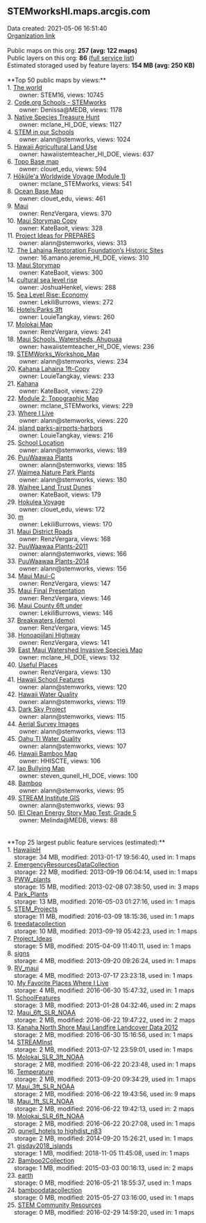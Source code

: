 <h2>STEMworksHI.maps.arcgis.com</h2> Data created: 2021-05-06 16:51:40 <br /><a target='new' href='https://STEMworksHI.maps.arcgis.com'>Organization link</a><br /><br />Public maps on this org: <b>257 (avg: 122 maps)</b><br />Public layers on this org: <b>86 </b>(<a target='new' href='https://services.arcgis.com/WI9lhys8hiemsgTj/ArcGIS/rest/services'>full service list</a>)<br />Estimated storaged used by feature layers: <b>154 MB (avg: 250 KB)</b><br /><br />**Top 50 public maps by views:**<br />  1. <a target='new' href='https://www.arcgis.com/home/item.html?id=2d17982703484b8cbe2d5551b1faed34'>The world</a> <br />  &nbsp;&nbsp;&nbsp;&nbsp; &nbsp;&nbsp;owner: STEM16, views: 10745<br />  2. <a target='new' href='https://www.arcgis.com/home/item.html?id=1dd7cf3446fc4897a8560fcb906fb393'>Code.org Schools - STEMworks </a> <br />  &nbsp;&nbsp;&nbsp;&nbsp; &nbsp;&nbsp;owner: Denissa@MEDB, views: 1178<br />  3. <a target='new' href='https://www.arcgis.com/home/item.html?id=38b52b00aca34aa386ee05476889dc43'>Native Species Treasure Hunt</a> <br />  &nbsp;&nbsp;&nbsp;&nbsp; &nbsp;&nbsp;owner: mclane_HI_DOE, views: 1127<br />  4. <a target='new' href='https://www.arcgis.com/home/item.html?id=4774c590f83e4375bfceda2ff20e532b'>STEM in our Schools</a> <br />  &nbsp;&nbsp;&nbsp;&nbsp; &nbsp;&nbsp;owner: alann@stemworks, views: 1024<br />  5. <a target='new' href='https://www.arcgis.com/home/item.html?id=ce6587cea64543b2b123de5e73ab9fc6'>Hawaii Agricultural Land Use</a> <br />  &nbsp;&nbsp;&nbsp;&nbsp; &nbsp;&nbsp;owner: hawaiistemteacher_HI_DOE, views: 637<br />  6. <a target='new' href='https://www.arcgis.com/home/item.html?id=a878848678a5482bb1bae25a3c029a08'>Topo Base map</a> <br />  &nbsp;&nbsp;&nbsp;&nbsp; &nbsp;&nbsp;owner: clouet_edu, views: 594<br />  7. <a target='new' href='https://www.arcgis.com/home/item.html?id=7dcc9489051c40459423e29d50503593'>Hōkūleʻa Worldwide Voyage (Module 1)</a> <br />  &nbsp;&nbsp;&nbsp;&nbsp; &nbsp;&nbsp;owner: mclane_STEMworks, views: 541<br />  8. <a target='new' href='https://www.arcgis.com/home/item.html?id=3ecbc2757fa34b9ea1b794f8407f562a'>Ocean Base Map</a> <br />  &nbsp;&nbsp;&nbsp;&nbsp; &nbsp;&nbsp;owner: clouet_edu, views: 461<br />  9. <a target='new' href='https://www.arcgis.com/home/item.html?id=5610e9371a8f41789a59f3e3f40fec8b'>Maui</a> <br />  &nbsp;&nbsp;&nbsp;&nbsp; &nbsp;&nbsp;owner: RenzVergara, views: 370<br />  10. <a target='new' href='https://www.arcgis.com/home/item.html?id=dc6b30391aef4e33b3cdd34da810a28c'>Maui Storymap Copy</a> <br />  &nbsp;&nbsp;&nbsp;&nbsp; &nbsp;&nbsp;owner: KateBaoit, views: 328<br />  11. <a target='new' href='https://www.arcgis.com/home/item.html?id=06a42ad1140b4f599805c448c51c2926'>Project Ideas for PREPARES</a> <br />  &nbsp;&nbsp;&nbsp;&nbsp; &nbsp;&nbsp;owner: alann@stemworks, views: 313<br />  12. <a target='new' href='https://www.arcgis.com/home/item.html?id=6efbab63d9a84eef97ecb193d2207060'>The Lahaina Restoration Foundation’s Historic Sites</a> <br />  &nbsp;&nbsp;&nbsp;&nbsp; &nbsp;&nbsp;owner: 16.amano.jeremie_HI_DOE, views: 310<br />  13. <a target='new' href='https://www.arcgis.com/home/item.html?id=780a97c01f4e4250b10a4851ab02f0bc'>Maui Storymap</a> <br />  &nbsp;&nbsp;&nbsp;&nbsp; &nbsp;&nbsp;owner: KateBaoit, views: 300<br />  14. <a target='new' href='https://www.arcgis.com/home/item.html?id=2ed9f27a96ef446ebd2ded26173fc9ee'>cultural sea level rise</a> <br />  &nbsp;&nbsp;&nbsp;&nbsp; &nbsp;&nbsp;owner: JoshuaHenkel, views: 288<br />  15. <a target='new' href='https://www.arcgis.com/home/item.html?id=ff9b0e4db50a45cfb016b28c0f6840a8'>Sea Level Rise: Economy</a> <br />  &nbsp;&nbsp;&nbsp;&nbsp; &nbsp;&nbsp;owner: LekiliBurrows, views: 272<br />  16. <a target='new' href='https://www.arcgis.com/home/item.html?id=9fd253904f8244ac92b353c8c60dbe48'>Hotels:Parks 3ft</a> <br />  &nbsp;&nbsp;&nbsp;&nbsp; &nbsp;&nbsp;owner: LouieTangkay, views: 260<br />  17. <a target='new' href='https://www.arcgis.com/home/item.html?id=9aa0abc270de4e7ea09a125d79445d2d'>Molokai Map</a> <br />  &nbsp;&nbsp;&nbsp;&nbsp; &nbsp;&nbsp;owner: RenzVergara, views: 241<br />  18. <a target='new' href='https://www.arcgis.com/home/item.html?id=1353bc7a4ac747829021c55ee4282a67'>Maui Schools, Watersheds, Ahupuaa</a> <br />  &nbsp;&nbsp;&nbsp;&nbsp; &nbsp;&nbsp;owner: hawaiistemteacher_HI_DOE, views: 236<br />  19. <a target='new' href='https://www.arcgis.com/home/item.html?id=462ded6b621c448eba5e8ec05f2303a2'>STEMWorks_Workshop_Map</a> <br />  &nbsp;&nbsp;&nbsp;&nbsp; &nbsp;&nbsp;owner: alann@stemworks, views: 234<br />  20. <a target='new' href='https://www.arcgis.com/home/item.html?id=ebd0187ad97343eabcd7b933143bf760'>Kahana Lahaina 1ft-Copy</a> <br />  &nbsp;&nbsp;&nbsp;&nbsp; &nbsp;&nbsp;owner: LouieTangkay, views: 233<br />  21. <a target='new' href='https://www.arcgis.com/home/item.html?id=1f3677235dcc468485997a9f69abaddf'>Kahana</a> <br />  &nbsp;&nbsp;&nbsp;&nbsp; &nbsp;&nbsp;owner: KateBaoit, views: 229<br />  22. <a target='new' href='https://www.arcgis.com/home/item.html?id=0444700b78084e7f91814fb9aea11b43'>Module 2: Topographic Map</a> <br />  &nbsp;&nbsp;&nbsp;&nbsp; &nbsp;&nbsp;owner: mclane_STEMworks, views: 229<br />  23. <a target='new' href='https://www.arcgis.com/home/item.html?id=d3c1334de2c447f0a9677f723f31b11a'>Where I Live</a> <br />  &nbsp;&nbsp;&nbsp;&nbsp; &nbsp;&nbsp;owner: alann@stemworks, views: 220<br />  24. <a target='new' href='https://www.arcgis.com/home/item.html?id=f2d385858a054a979c15fac3342bb613'>island parks-airports-harbors</a> <br />  &nbsp;&nbsp;&nbsp;&nbsp; &nbsp;&nbsp;owner: LouieTangkay, views: 216<br />  25. <a target='new' href='https://www.arcgis.com/home/item.html?id=87f33a02733b418db748a6e31c5ff56b'>School Location</a> <br />  &nbsp;&nbsp;&nbsp;&nbsp; &nbsp;&nbsp;owner: alann@stemworks, views: 189<br />  26. <a target='new' href='https://www.arcgis.com/home/item.html?id=23fd695cd3c1462a8bb769f60871a9fd'>PuuWaawaa Plants</a> <br />  &nbsp;&nbsp;&nbsp;&nbsp; &nbsp;&nbsp;owner: alann@stemworks, views: 185<br />  27. <a target='new' href='https://www.arcgis.com/home/item.html?id=d85050e62c154647b9a51bdc935da69a'>Waimea Nature Park Plants</a> <br />  &nbsp;&nbsp;&nbsp;&nbsp; &nbsp;&nbsp;owner: alann@stemworks, views: 180<br />  28. <a target='new' href='https://www.arcgis.com/home/item.html?id=909903cecda5437c83e805df7f932194'>Waihee Land Trust Dunes</a> <br />  &nbsp;&nbsp;&nbsp;&nbsp; &nbsp;&nbsp;owner: KateBaoit, views: 179<br />  29. <a target='new' href='https://www.arcgis.com/home/item.html?id=7fdd7a7f3117476d98ebf38af804d04b'>Hokulea Voyage</a> <br />  &nbsp;&nbsp;&nbsp;&nbsp; &nbsp;&nbsp;owner: clouet_edu, views: 172<br />  30. <a target='new' href='https://www.arcgis.com/home/item.html?id=e03a8675acd34f068db1bb3dae8fd07b'>m</a> <br />  &nbsp;&nbsp;&nbsp;&nbsp; &nbsp;&nbsp;owner: LekiliBurrows, views: 170<br />  31. <a target='new' href='https://www.arcgis.com/home/item.html?id=10084ea766054214911a9085241ac438'>Maui District Roads</a> <br />  &nbsp;&nbsp;&nbsp;&nbsp; &nbsp;&nbsp;owner: RenzVergara, views: 168<br />  32. <a target='new' href='https://www.arcgis.com/home/item.html?id=703fdc24ac744ca0be1ea27e242f011d'>PuuWaawaa Plants-2011</a> <br />  &nbsp;&nbsp;&nbsp;&nbsp; &nbsp;&nbsp;owner: alann@stemworks, views: 166<br />  33. <a target='new' href='https://www.arcgis.com/home/item.html?id=80b97f635f084e26bbde368ce2a32d9c'>PuuWaawaa Plants-2014</a> <br />  &nbsp;&nbsp;&nbsp;&nbsp; &nbsp;&nbsp;owner: alann@stemworks, views: 156<br />  34. <a target='new' href='https://www.arcgis.com/home/item.html?id=a0242bee20054661b12bcf29e7d99237'>Maui Maui-C</a> <br />  &nbsp;&nbsp;&nbsp;&nbsp; &nbsp;&nbsp;owner: RenzVergara, views: 147<br />  35. <a target='new' href='https://www.arcgis.com/home/item.html?id=906a8f66ed0941b396ef4e37fdbcad64'>Maui Final Presentation</a> <br />  &nbsp;&nbsp;&nbsp;&nbsp; &nbsp;&nbsp;owner: RenzVergara, views: 146<br />  36. <a target='new' href='https://www.arcgis.com/home/item.html?id=f8e83816b8d44894ad3884b9ec5ba303'>Maui County 6ft under</a> <br />  &nbsp;&nbsp;&nbsp;&nbsp; &nbsp;&nbsp;owner: LekiliBurrows, views: 146<br />  37. <a target='new' href='https://www.arcgis.com/home/item.html?id=000167679c284aa39ee8ef5832ddd0e9'>Breakwaters (demo)</a> <br />  &nbsp;&nbsp;&nbsp;&nbsp; &nbsp;&nbsp;owner: RenzVergara, views: 145<br />  38. <a target='new' href='https://www.arcgis.com/home/item.html?id=eb326727fe084ea0846eccf3f443e77b'>Honoapiilani Highway</a> <br />  &nbsp;&nbsp;&nbsp;&nbsp; &nbsp;&nbsp;owner: RenzVergara, views: 141<br />  39. <a target='new' href='https://www.arcgis.com/home/item.html?id=fa5c0f642f2f47ac90115fe4942da865'>East Maui Watershed Invasive Species Map</a> <br />  &nbsp;&nbsp;&nbsp;&nbsp; &nbsp;&nbsp;owner: mclane_HI_DOE, views: 132<br />  40. <a target='new' href='https://www.arcgis.com/home/item.html?id=edaa5c15c042467bbf7fe5621d4f1f37'>Useful Places</a> <br />  &nbsp;&nbsp;&nbsp;&nbsp; &nbsp;&nbsp;owner: RenzVergara, views: 130<br />  41. <a target='new' href='https://www.arcgis.com/home/item.html?id=fdbe6fd19f2d448c842568870abf4bd4'>Hawaii School Features</a> <br />  &nbsp;&nbsp;&nbsp;&nbsp; &nbsp;&nbsp;owner: alann@stemworks, views: 120<br />  42. <a target='new' href='https://www.arcgis.com/home/item.html?id=70198cd1484947de8030924bf5180b58'>Hawaii Water Quality</a> <br />  &nbsp;&nbsp;&nbsp;&nbsp; &nbsp;&nbsp;owner: alann@stemworks, views: 119<br />  43. <a target='new' href='https://www.arcgis.com/home/item.html?id=653e482f821f40bc80bacccac6458e3e'>Dark Sky Project</a> <br />  &nbsp;&nbsp;&nbsp;&nbsp; &nbsp;&nbsp;owner: alann@stemworks, views: 115<br />  44. <a target='new' href='https://www.arcgis.com/home/item.html?id=3e38aea67133468dadf9965bdb84656f'>Aerial Survey Images</a> <br />  &nbsp;&nbsp;&nbsp;&nbsp; &nbsp;&nbsp;owner: alann@stemworks, views: 113<br />  45. <a target='new' href='https://www.arcgis.com/home/item.html?id=205e47b2440a46ef8ae86ad866673491'>Oahu TI Water Quality</a> <br />  &nbsp;&nbsp;&nbsp;&nbsp; &nbsp;&nbsp;owner: alann@stemworks, views: 107<br />  46. <a target='new' href='https://www.arcgis.com/home/item.html?id=a5bdbc2265454fec80c262cb730baf38'>Hawaii Bamboo Map</a> <br />  &nbsp;&nbsp;&nbsp;&nbsp; &nbsp;&nbsp;owner: HHISCTE, views: 106<br />  47. <a target='new' href='https://www.arcgis.com/home/item.html?id=523f6813b3874f388096209e30627f8d'>Iao Bullying Map</a> <br />  &nbsp;&nbsp;&nbsp;&nbsp; &nbsp;&nbsp;owner: steven_qunell_HI_DOE, views: 100<br />  48. <a target='new' href='https://www.arcgis.com/home/item.html?id=c0967f9d1f4845abb0f4f96dd360d942'>Bamboo</a> <br />  &nbsp;&nbsp;&nbsp;&nbsp; &nbsp;&nbsp;owner: alann@stemworks, views: 95<br />  49. <a target='new' href='https://www.arcgis.com/home/item.html?id=1b07a21e85a24e1793eb322e99704f6a'>STREAM Institute GIS</a> <br />  &nbsp;&nbsp;&nbsp;&nbsp; &nbsp;&nbsp;owner: alann@stemworks, views: 93<br />  50. <a target='new' href='https://www.arcgis.com/home/item.html?id=a22fceb92a7f468c90d2c1d7051b7277'>IEI Clean Energy Story Map Test: Grade 5</a> <br />  &nbsp;&nbsp;&nbsp;&nbsp; &nbsp;&nbsp;owner: Melinda@MEDB, views: 88<br /><br /><br />**Top 25 largest public feature services (estimated):**<br /> 1. <a target='new' href='https://www.arcgis.com/home/item.html?id=73945f05952e46bdaa3d1c1e2fc8b2ae'>HawaiipH</a><br /> &nbsp;&nbsp;&nbsp;&nbsp;storage: 34 MB, modified: 2013-01-17 19:56:40,  used in: 1 maps<br /> 2. <a target='new' href='https://www.arcgis.com/home/item.html?id=83a4978fae064da481f06205e3b6bfc3'>EmergencyResourcesDataCollection</a><br /> &nbsp;&nbsp;&nbsp;&nbsp;storage: 22 MB, modified: 2013-09-19 06:04:14,  used in: 1 maps<br /> 3. <a target='new' href='https://www.arcgis.com/home/item.html?id=f4ffb97882fa410abfcca4227b355c0b'>PWW_plants</a><br /> &nbsp;&nbsp;&nbsp;&nbsp;storage: 15 MB, modified: 2013-02-08 07:38:50,  used in: 3 maps<br /> 4. <a target='new' href='https://www.arcgis.com/home/item.html?id=b4e467f40f94410092695f4fe19d852b'>Park_Plants</a><br /> &nbsp;&nbsp;&nbsp;&nbsp;storage: 13 MB, modified: 2016-05-03 01:27:16,  used in: 1 maps<br /> 5. <a target='new' href='https://www.arcgis.com/home/item.html?id=07e8fcd88d154e7190cbd73b0e69ba77'>STEM_Projects</a><br /> &nbsp;&nbsp;&nbsp;&nbsp;storage: 11 MB, modified: 2016-03-09 18:15:36,  used in: 1 maps<br /> 6. <a target='new' href='https://www.arcgis.com/home/item.html?id=fe7af843605848d592dce3b1329d1e0d'>treedatacollection</a><br /> &nbsp;&nbsp;&nbsp;&nbsp;storage: 10 MB, modified: 2013-09-19 05:42:23,  used in: 1 maps<br /> 7. <a target='new' href='https://www.arcgis.com/home/item.html?id=b0dcd433386d4e0491c13eb850e08d9d'>Project_Ideas</a><br /> &nbsp;&nbsp;&nbsp;&nbsp;storage: 5 MB, modified: 2015-04-09 11:40:11,  used in: 1 maps<br /> 8. <a target='new' href='https://www.arcgis.com/home/item.html?id=223d75ddf05749b4983e524ec4e03736'>signs</a><br /> &nbsp;&nbsp;&nbsp;&nbsp;storage: 4 MB, modified: 2013-09-20 09:26:24,  used in: 1 maps<br /> 9. <a target='new' href='https://www.arcgis.com/home/item.html?id=33f481de55cc41ba97102a19485bbb0a'>RV_maui</a><br /> &nbsp;&nbsp;&nbsp;&nbsp;storage: 4 MB, modified: 2013-07-17 23:23:18,  used in: 1 maps<br /> 10. <a target='new' href='https://www.arcgis.com/home/item.html?id=3f481f325d2746ee9d0e722e97ae4efc'>My Favorite Places Where I Live</a><br /> &nbsp;&nbsp;&nbsp;&nbsp;storage: 4 MB, modified: 2016-06-30 15:47:32,  used in: 1 maps<br /> 11. <a target='new' href='https://www.arcgis.com/home/item.html?id=464f29ef89fb4ddc8161dee5044bb702'>SchoolFeatures</a><br /> &nbsp;&nbsp;&nbsp;&nbsp;storage: 3 MB, modified: 2013-01-28 04:32:46,  used in: 2 maps<br /> 12. <a target='new' href='https://www.arcgis.com/home/item.html?id=54c19d82d4a84267a39c304bed8e64b1'>Maui_6ft_SLR_NOAA</a><br /> &nbsp;&nbsp;&nbsp;&nbsp;storage: 2 MB, modified: 2016-06-22 19:47:22,  used in: 2 maps<br /> 13. <a target='new' href='https://www.arcgis.com/home/item.html?id=654d6d3cdc0d48b98a83faac5ec27045'>Kanaha North Shore Maui Landfire Landcover Data 2012</a><br /> &nbsp;&nbsp;&nbsp;&nbsp;storage: 2 MB, modified: 2016-06-30 15:16:56,  used in: 1 maps<br /> 14. <a target='new' href='https://www.arcgis.com/home/item.html?id=50f2de8e28774bfbae036845d6ca172c'>STREAMInst</a><br /> &nbsp;&nbsp;&nbsp;&nbsp;storage: 2 MB, modified: 2013-07-12 23:59:01,  used in: 1 maps<br /> 15. <a target='new' href='https://www.arcgis.com/home/item.html?id=bbc8fb8b5c8c4525b0c8c1c04b6b89d1'>Molokai_SLR_3ft_NOAA</a><br /> &nbsp;&nbsp;&nbsp;&nbsp;storage: 2 MB, modified: 2016-06-22 20:23:48,  used in: 1 maps<br /> 16. <a target='new' href='https://www.arcgis.com/home/item.html?id=535a02138871449c992e6728ba06ef9d'>Temperature</a><br /> &nbsp;&nbsp;&nbsp;&nbsp;storage: 2 MB, modified: 2013-09-20 09:34:29,  used in: 1 maps<br /> 17. <a target='new' href='https://www.arcgis.com/home/item.html?id=8e39f259934e48c7970dcc5e3f27400b'>Maui_3ft_SLR_NOAA</a><br /> &nbsp;&nbsp;&nbsp;&nbsp;storage: 2 MB, modified: 2016-06-22 19:43:56,  used in: 9 maps<br /> 18. <a target='new' href='https://www.arcgis.com/home/item.html?id=964c50e8080548119d73007c482362b3'>Maui_1ft_SLR_NOAA</a><br /> &nbsp;&nbsp;&nbsp;&nbsp;storage: 2 MB, modified: 2016-06-22 19:42:13,  used in: 2 maps<br /> 19. <a target='new' href='https://www.arcgis.com/home/item.html?id=0ff77817a2c84f698f91cb36363f8254'>Molokai_SLR_6ft_NOAA</a><br /> &nbsp;&nbsp;&nbsp;&nbsp;storage: 2 MB, modified: 2016-06-22 20:27:08,  used in: 1 maps<br /> 20. <a target='new' href='https://www.arcgis.com/home/item.html?id=e537c7dafff34a14b85b82a14fb814e8'>qunell_hotels to highdist_n83</a><br /> &nbsp;&nbsp;&nbsp;&nbsp;storage: 2 MB, modified: 2014-09-20 15:26:21,  used in: 1 maps<br /> 21. <a target='new' href='https://www.arcgis.com/home/item.html?id=dfcac021fd284f9788fac7e4744bdde5'>gisday2018_islands</a><br /> &nbsp;&nbsp;&nbsp;&nbsp;storage: 1 MB, modified: 2018-11-05 11:45:08,  used in: 1 maps<br /> 22. <a target='new' href='https://www.arcgis.com/home/item.html?id=350aa2805a1b4274b43ef91112b2004a'>Bamboo2Collection</a><br /> &nbsp;&nbsp;&nbsp;&nbsp;storage: 1 MB, modified: 2015-03-03 00:16:13,  used in: 2 maps<br /> 23. <a target='new' href='https://www.arcgis.com/home/item.html?id=1504fbef760c4247bb914d37d0875956'>earth</a><br /> &nbsp;&nbsp;&nbsp;&nbsp;storage: 0 MB, modified: 2016-05-21 18:55:37,  used in: 1 maps<br /> 24. <a target='new' href='https://www.arcgis.com/home/item.html?id=442eeffb52cd47879783450726fa9a77'>bamboodatacollection</a><br /> &nbsp;&nbsp;&nbsp;&nbsp;storage: 0 MB, modified: 2015-05-27 03:16:00,  used in: 1 maps<br /> 25. <a target='new' href='https://www.arcgis.com/home/item.html?id=48695c1381f64a7195b515df6b5588d1'>STEM Community Resources</a><br /> &nbsp;&nbsp;&nbsp;&nbsp;storage: 0 MB, modified: 2016-02-29 14:59:20,  used in: 1 maps<br />